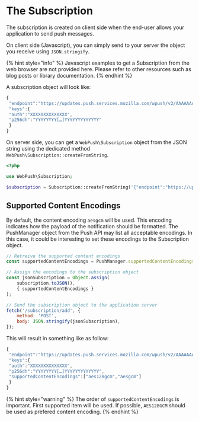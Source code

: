 # The Subscription

The subscription is created on client side when the end-user allows your application to send push messages.

On client side \(Javascript\), you can simply send to your server the object you receive using `JSON.stringify`.

{% hint style="info" %}
Javascript examples to get a Subscription from the web browser are not provided here. Please refer to other resources such as blog posts or library documentation.
{% endhint %}

A subscription object will look like:

```javascript
{
 "endpoint":"https://updates.push.services.mozilla.com/wpush/v2/AAAAAAAA[…]AAAAAAAAA",
 "keys":{
 "auth":"XXXXXXXXXXXXXX",
 "p256dh":"YYYYYYYY[…]YYYYYYYYYYYYY"
 }
}
```

On server side, you can get a `WebPush\Subscription` object from the JSON string using the dedicated method `WebPush\Subscription::createFromString`.

```php
<?php

use WebPush\Subscription;

$subscription = Subscription::createFromString('{"endpoint":"https://updates.push.services.mozilla.com/wpush/v2/AAAAAAAA[…]AAAAAAAAA","keys":{"auth":"XXXXXXXXXXXXXX","p256dh":"YYYYYYYY[…]YYYYYYYYYYYYY"}}');
```

## Supported Content Encodings

By default, the content encoding `aesgcm` will be used. This encoding indicates how the payload of the notification should be formatted. The PushManager object from the Push API may list all acceptable encodings. In this case, it could be interesting to set these encodings to the Subscription object.

```javascript
// Retreive the supported content encodings
const supportedContentEncodings = PushManager.supportedContentEncodings || ['aesgcm'];

// Assign the encodings to the subscription object
const jsonSubscription = Object.assign(
    subscription.toJSON(),
    { supportedContentEncodings }
);

// Send the subscription object to the application server
fetch('/subscription/add', {
    method: 'POST',
    body: JSON.stringify(jsonSubscription),
});
```

This will result in something like as follow:

```javascript
{
 "endpoint":"https://updates.push.services.mozilla.com/wpush/v2/AAAAAAAA[…]AAAAAAAAA",
 "keys":{
 "auth":"XXXXXXXXXXXXXX",
 "p256dh":"YYYYYYYY[…]YYYYYYYYYYYYY",
 "supportedContentEncodings":["aes128gcm","aesgcm"]
 }
}
```

{% hint style="warning" %}
The order of `supportedContentEncodings` is important. First supported item will be used. If possible, `AES128GCM` should be used as prefered content encoding.
{% endhint %}


